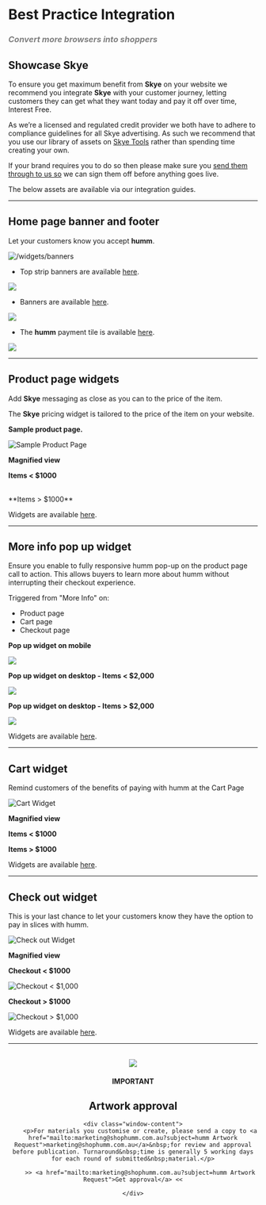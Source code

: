# Best Practice Integration

<h3 style="color:gray; font-style:italic">Convert more browsers into <b>shoppers</b></h3>

## Showcase **Skye**
To ensure you get maximum benefit from **Skye** on your website we recommend you integrate **Skye** with your customer journey, letting customers they can get what they want today and pay it off over time, Interest Free.

As we’re a licensed and regulated credit provider we both have to adhere to compliance guidelines for all Skye advertising. As such we recommend that you use our library of assets on [Skye Tools](https://tools.skyecard.com.au/) rather than spending time creating your own. 

If your brand requires you to do so then please make sure you [send them through to us so](mailto:cards.advertapproval@flexigroup.com.au) we can sign them off before anything goes live. 


The below assets are available via our integration guides.

- - -

## Home page banner and footer

Let your customers know you accept **humm**.

![/widgets/banners](/img/best_integration_guidelines/Banner-placement-web3.png)

* Top strip banners are available [here](/widgets/banners).

<a href="/widgets/banners">
    <img class="box-shadow" src="/img/best_integration_guidelines/Pay_in_slices_sml.png">
</a>

* Banners are available [here](/widgets/banners).

<a href="/widgets/banners">
    <img class="box-shadow" src="/img/best_integration_guidelines/LTBTsml.png">
</a>

* The **humm** payment tile is available [here](https://tools.shophumm.com.au/logos-images).

<a href="https://tools.shophumm.com.au/logos-images">
    <img class="box-shadow" src="/img/best_integration_guidelines/payment_sml.png">
</a>

- - -

## Product page widgets

Add **Skye** messaging as close as you can to the price of the item.

The **Skye** pricing widget is tailored to the price of the item on your website.

**Sample product page.**

![Sample Product Page](/img/best_integration_guidelines/Sample_product_page1.png)

**Magnified view**

**Items < $1000**

<script id="skye-widget" src="https://d1y94doel0eh42.cloudfront.net/content/scripts/skye-widget.js?id=D9168&productPrice=300" debug="true"></script>
<br>
**Items > $1000**

<script id="skye-widget" src="https://d1y94doel0eh42.cloudfront.net/content/scripts/skye-widget.js?id=D9168&productPrice=1100" debug="true"></script>

Widgets are available [here](/widgets/price_info/).

- - -

## More info pop up widget

Ensure you enable to fully responsive humm pop-up on the product page call to action. This allows buyers to learn more about humm without interrupting their checkout experience.

Triggered from "More Info" on:

* Product page
* Cart page
* Checkout page

**Pop up widget  on mobile**

<a href="https://tools.shophumm.com.au/logos-images">
    <img class="box-shadow" src="/img/best_integration_guidelines/More_info_pop_up_MOB2.png">
</a>

**Pop up widget on desktop - Items < $2,000**

<a href="/widgets/price_info#price-info-widget">
    <img class="box-shadow" src="/img/best_integration_guidelines/pop_up_under 2000_0.png">
</a>

**Pop up widget on desktop - Items > $2,000**

<a href="/widgets/price_info#price-info-widget">
    <img class="box-shadow" src="/img/best_integration_guidelines/pop_up_over 2000_0.png">
</a>

Widgets are available [here](/widgets/price_info/).

- - -

## Cart widget

Remind customers of the benefits of paying with humm at the Cart Page

![Cart Widget](/img/best_integration_guidelines/Cart2_0.png)

**Magnified view**

**Items < $1000**

<script id="skye-widget" src="https://d1y94doel0eh42.cloudfront.net/content/scripts/skye-widget.js?id=D9168&productPrice=300" debug="true"></script>

**Items > $1000**

<script id="skye-widget" src="https://d1y94doel0eh42.cloudfront.net/content/scripts/skye-widget.js?id=D9168&productPrice=1500" debug="true"></script>

Widgets are available [here](/widgets/price_info/).

- - - 

## Check out widget

This is your last chance to let your customers know they have the option to pay in slices with humm.

![Check out Widget](/img/best_integration_guidelines/Checkout3.png)

**Magnified view**

**Checkout < $1000**

![Checkout < $1,000 ](/img/best_integration_guidelines/checkout_lg3.png)

**Checkout > $1000**

![Checkout > $1,000 ](/img/best_integration_guidelines/checkout_lg4.png)

Widgets are available [here](/widgets/price_info/).

- - -
<br>

<div style="text-align:center" class="window">
    <div class="window-title">
        <img class="box-shadow" src="/img/best_integration_guidelines/notice.png">
        <h4>IMPORTANT</h4>
        <h2>Artwork approval</h2>
    </div>
    
    <div class="window-content">
        <p>For materials you customise or create, please send a copy to <a href="mailto:marketing@shophumm.com.au?subject=humm Artwork Request">marketing@shophumm.com.au</a>&nbsp;for review and approval before publication. Turnaround&nbsp;time is generally 5 working days for each round of submitted&nbsp;material.</p>

        >> <a href="mailto:marketing@shophumm.com.au?subject=humm Artwork Request">Get approval</a> <<

    </div>
</div>